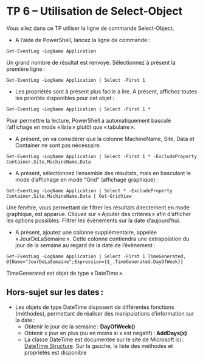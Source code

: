 # TP 6 – Utilisation de Select-Object 

Vous allez dans ce TP utiliser la ligne de commande Select-Object. 

* A l’aide de PowerShell, lancez la ligne de commande : 

```
Get-EventLog -LogName Application 
```

Un grand nombre de résultat est renvoyé. Sélectionnez à présent la première ligne : 

```
Get-EventLog -LogName Application | Select -First 1 
```

* Les propriétés sont à présent plus facile à lire. A présent, affichez toutes les priorités disponibles pour cet objet : 

```
Get-EventLog -LogName Application | Select -First 1 * 
```

Pour permettre la lecture, PowerShell a automatiquement basculé l’affichage en mode « liste » plutôt que « tabulaire ».  

* A présent, on va considérer que la colonne MachineName, Site, Data et Container ne sont pas nécessaire. 

```
Get-EventLog -LogName Application | Select -First 1 * -ExcludeProperty Container,Site,MachineName,Data 
```

* A présent, sélectionnez l’ensemble des résultats, mais en basculant le mode d’affichage en mode "Grid" (affichage graphique) : 

```
Get-EventLog -LogName Application | Select * -ExcludeProperty Container,Site,MachineName,Data | Out-GridView 
```

Une fenêtre, vous permettant de filtrer les résultats directement en mode graphique, est apparue. Cliquez sur « Ajouter des critères » afin d’afficher les options possibles. Filtrer les évènements sur la date d’aujourd’hui. 

* A présent, ajoutez une colonne supplémentaire, appelée « JourDeLaSemaine ». Cette colonne contiendra une extrapolation du jour de la semaine au regard de la date de l’évènement : 
```
Get-EventLog -LogName Application | Select -First 1 TimeGenerated, @{Name="JourDeLaSemaine";Expression={$_.TimeGenerated.DayOfWeek}} 
```

TimeGenerated est objet de type « DateTime ».  

## Hors-sujet sur les dates :

* Les objets de type DateTime disposent de différentes fonctions (méthodes), permettant de réaliser des manipulations d’information sur la date :
  * Obtenir le jour de la semaine : **DayOfWeek()**
  * Obtenir x jour en plus (ou en moins si x est négatif) : **AddDays(x)**
  * La classe DateTime est documentée sur le site de Microsoft ici : [DateTime Structure](https://docs.microsoft.com/fr-fr/dotnet/api/system.datetime). Sur la gauche, la liste des méthodes et propriétés est disponible

  
